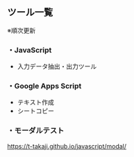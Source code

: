 ## ツール一覧
※順次更新
### ・JavaScript
- 入力データ抽出・出力ツール
### ・Google Apps Script
- テキスト作成
- シートコピー

### ・モーダルテスト
https://t-takaji.github.io/javascript/modal/

